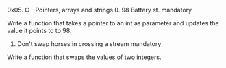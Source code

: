 0x05. C - Pointers, arrays and strings
0. 98 Battery st.
mandatory

Write a function that takes a pointer to an int as parameter and updates the value it points to to 98.
1. Don't swap horses in crossing a stream
mandatory

Write a function that swaps the values of two integers.
